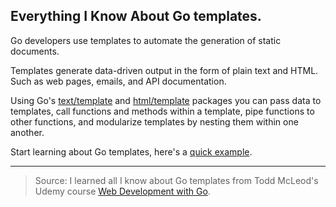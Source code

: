 ## Everything I Know About Go templates.

Go developers use templates to automate the generation of static documents.

Templates generate data-driven output in the form of plain text and HTML. Such as web pages, emails, and API documentation. 

Using Go's [text/template](https://pkg.go.dev/text/template) and [html/template](https://pkg.go.dev/html/template) packages you can pass data to templates, call functions and methods within a template, pipe functions to other functions, and modularize templates by nesting them within one another.

Start learning about Go templates, here's a [quick example](https://github.com/Duffney/everything-i-know-about-go/blob/main/template/main.go).

<!-- YouTube video here -->

---


> Source: I learned all I know about Go templates from Todd McLeod's Udemy course [Web Development with Go](https://www.udemy.com/course/go-programming-language).